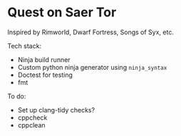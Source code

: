 # Quest on Saer Tor

Inspired by Rimworld, Dwarf Fortress, Songs of Syx, etc.

Tech stack:

* Ninja build runner
* Custom python ninja generator using `ninja_syntax`
* Doctest for testing
* fmt

To do:

* Set up clang-tidy checks?
* cppcheck
* cppclean
